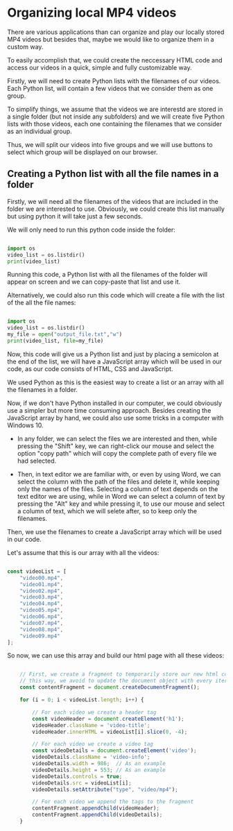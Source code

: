 # Organizing local MP4 videos

There are various applications than can organize and play our locally stored MP4 videos but besides that, maybe we would like to organize them in a custom way.

To easily accomplish that, we could create the neccessary HTML code and access our videos in a quick, simple and fully customizable way.

Firstly, we will need to create Python lists with the filenames of our videos. Each Python list, will contain a few videos that we consider them as one group.

To simplify things, we assume that the videos we are interestd are stored in a single folder (but not inside any subfolders) and we will create five Python lists with those videos, each one containing the filenames that we consider as an individual group.

Thus, we will split our videos into five groups and we will use buttons to select which group will be displayed on our browser.


## Creating a Python list with all the file names in a folder

Firstly, we will need all the filenames of the videos that are included in the folder we are interested to use. Obviously, we could create this list manually but using python it will take just a few seconds. 

We will only need to run this python code inside the folder:

```python

import os
video_list = os.listdir()
print(video_list)

```

Running this code, a Python list with all the filenames of the folder will appear on screen and we can copy-paste that list and use it.

Alternatively, we could also run this code which will create a file with the list of the all the file names:

```python

import os
video_list = os.listdir()
my_file = open("output_file.txt","w")
print(video_list, file=my_file)


```

Now, this code will give us a Python list and just by placing a semicolon at the end of the list, we will have a JavaScript array which will be used in our code, as our code consists of HTML, CSS and JavaScript.

We used Python as this is the easiest way to create a list or an array with all the filenames in a folder.

Now, if we don't have Python installed in our computer, we could obviously use a simpler but more time consuming approach. Besides creating the JavaScript array by hand, we could also use some tricks in a computer with Windows 10. 

* In any folder, we can select the files we are interested and then, while pressing the "Shift" key, we can right-click our mouse and select the option "copy path" which will copy the complete path of every file we had selected.

* Then, in text editor we are familiar with, or even by using Word, we can select the column with the path of the files and delete it, while keeping only the names of the files. Selecting a column of text depends on the text editor we are using, while in Word we can select a column of text by pressing the "Alt" key and while pressing it, to use our mouse and select a column of text, which we will selete after, so to keep only the filenames.

Then, we use the filenames to create a JavaScript array which will be used in our code.

Let's assume that this is our array with all the videos:

```javascript

const videoList = [
	"video00.mp4",
	"video01.mp4",
	"video02.mp4",
	"video03.mp4",
	"video04.mp4",
	"video05.mp4",
	"video06.mp4",
	"video07.mp4",
	"video08.mp4",
	"video09.mp4"
];

```

So now, we can use this array and build our html page with all these videos:

```javascript

	// First, we create a fragment to temporarily store our new html content
	// this way, we avoid to update the document object with every iteration
	const contentFragment = document.createDocumentFragment();

	for (i = 0; i < videoList.length; i++) {

		// For each video we create a header tag
		const videoHeader = document.createElement('h1');
		videoHeader.className = 'video-title';
		videoHeader.innerHTML = videoList[i].slice(0, -4);

		// For each video we create a video tag
		const videoDetails = document.createElement('video');
		videoDetails.className = 'video-info';
		videoDetails.width = 986;  // As an example
		videoDetails.height = 553; // As an example
		videoDetails.controls = true;
		videoDetails.src = videoList[i];
		videoDetails.setAttribute("type", "video/mp4");

		// For each video we append the tags to the fragment
		contentFragment.appendChild(videoHeader);
		contentFragment.appendChild(videoDetails);
	}
```
